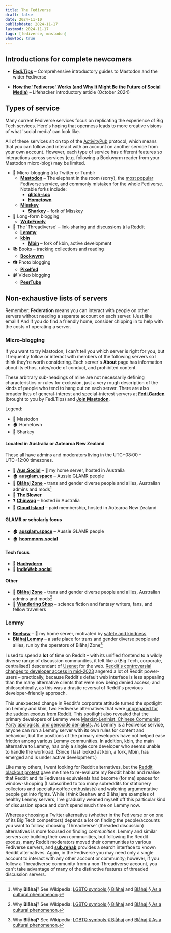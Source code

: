 ```yaml
---
title: The Fediverse
draft: false
date: 2024-11-10
publishdate: 2024-11-17
lastmod: 2024-11-17
tags: [fediverse, mastodon]
ShowToc: true
---
```


## Introductions for complete newcomers

* [**Fedi.Tips**](https://fedi.tips/) – Comprehensive introductory guides to Mastodon and the wider Fediverse

* [**How the 'Fediverse' Works (and Why It Might Be the Future of Social Media)**](https://lifehacker.com/tech/what-is-the-fediverse-the-potential-future-of-social-media) – Lifehacker introductory article (October 2024)

## Types of service

Many current Fediverse services focus on replicating the experience of Big Tech services. Here's hoping that openness leads to more creative visions of what 'social media' can look like.

All of these services sit on top of the [ActivityPub](https://socialhub.activitypub.rocks/pub/guide-for-activitypub-users) protocol, which means that you can follow and interact with an account on another service from your own account. However, each type of service has different features so interactions across services (e.g. following a Bookwyrm reader from your Mastodon micro-blog) may be limited.

* :page_with_curl: Micro-blogging à la Twitter or Tumblr
  * [**Mastodon**](https://joinmastodon.org/) – The elephant in the room (sorry), the [most popular](https://fedidb.org/) Fediverse service, and commonly mistaken for the whole Fediverse. Notable forks include:
    * [**glitch-soc**](https://glitch-soc.github.io/docs/)
    * [**Hometown**](https://github.com/hometown-fork/hometown/wiki)
  * [**Misskey**](https://misskey-hub.net/en/)
    * [**Sharkey**](https://activitypub.software/TransFem-org/Sharkey/) – fork of Misskey
* :scroll: Long-form blogging
  * [**WriteFreely**](https://writefreely.org/)
* :speech_balloon: The 'Threadiverse' – link-sharing and discussions à la Reddit
  * [**Lemmy**](https://join-lemmy.org/)
  * [**kbin**](https://codeberg.org/Kbin/kbin-core)
    * [**Mbin**](https://joinmbin.org/) – fork of kbin, active development
* :books: Books – tracking collections and reading
  * [**Bookwyrm**](https://joinbookwyrm.com/)
* :camera: Photo blogging
  * [**Pixelfed**](https://pixelfed.org/)
* :video_camera: Video blogging
  * [**PeerTube**](https://joinpeertube.org/)

## Non-exhaustive lists of servers

Remember: **Federation** means you can interact with people on other servers without needing a separate account on each server. (Just like email!) And if you do find a friendly home, consider chipping in to help with the costs of operating a server.

### Micro-blogging

If you want to try Mastodon, I can't tell you which server is right for you, but I frequently follow or interact with members of the following servers so I think they're worth considering. Each server's **About** page has information about its ethos, rules/code of conduct, and prohibited content.

These arbitrary sub-headings of mine are not necessarily defining characteristics or rules for exclusion, just a very rough description of the kinds of people who tend to hang out on each server. There are also broader lists of general-interest and special-interest servers at [**Fedi.Garden**](https://fedi.garden/) (brought to you by Fedi.Tips) and [**Join Mastodon**](https://joinmastodon.org/servers).

Legend:

* :mammoth: Mastodon
* :house: Hometown
* :shark: Sharkey

#### Located in Australia or Aotearoa New Zealand

These all have admins and moderators living in the UTC+08:00 – UTC+12:00 timezones.

* :mammoth: [**Aus.Social**](https://aus.social/about) – :koala: my home server, hosted in Australia
* :house: [**ausglam.space**](https://ausglam.space/about) – Aussie GLAMR people
* :shark: [**Blåhaj Zone**](https://blahaj.zone/about) – trans and gender diverse people and allies, Australian admins and mods[^blåhaj]
* :mammoth: [**The Blower**](https://theblower.au/about)
* :question: [**Chinwag**](https://social.chinwag.org/about) – hosted in Australia
* :mammoth: [**Cloud Island**](https://cloudisland.nz/about) – paid membership, hosted in Aotearoa New Zealand

#### GLAMR or scholarly focus

* :house: [**ausglam.space**](https://ausglam.space/about) – Aussie GLAMR people
* :house: [**hcommons.social**](https://hcommons.social/about)

#### Tech focus

* :mammoth: [**Hachyderm**](https://hachyderm.io/about)
* :mammoth: [**IndieWeb.social**](https://indieweb.social/about)

#### Other

* :shark: [**Blåhaj Zone**](https://blahaj.zone/about) – trans and gender diverse people and allies, Australian admins and mods[^blåhaj]
* :mammoth: [**Wandering Shop**](https://wandering.shop/about) – science fiction and fantasy writers, fans, and fellow travellers

### Lemmy

* [**Beehaw**](https://beehaw.org/) – :bee: my home server, motivated by [safety and kindness](https://docs.beehaw.org/docs/core-principles/what-is-beehaw/)
* [**Blåhaj Lemmy**](https://lemmy.blahaj.zone/) – a safe place for trans and gender diverse people and allies, run by the operators of Blåhaj Zone[^blåhaj]

I used to spend a **lot** of time on Reddit – with its unified frontend to a wildly diverse range of discussion communities, it felt like a (Big Tech, corporate, centralised) descendant of [Usenet](https://en.wikipedia.org/wiki/Usenet) for the web. [Reddit's controversial changes to developer access in mid-2023](https://en.wikipedia.org/wiki/2023_Reddit_API_controversy) angered a lot of Reddit power-users – practically, because Reddit's default web interface is less appealing than the many alternative clients that were now being denied access; and philosophically, as this was a drastic reversal of Reddit's previous developer-friendly approach.

This unexpected change in Reddit's corporate attitude turned the spotlight on Lemmy and kbin, two Fediverse alternatives that were [unprepared for the sudden exodus from Reddit](https://join-lemmy.org/news/2023-06-17_-_Update_from_Lemmy_after_the_Reddit_blackout). This spotlight also revealed that the primary developers of Lemmy were [Marxist-Leninist, Chinese Communist Party apologists, and genocide denialists](https://beehaw.org/comment/318333). As Lemmy is a Fediverse service, anyone can run a Lemmy server with its own rules for content and behaviour, but the positions of the primary developers have not helped ease friction among various Lemmy communities. In addition, kbin, the main alternative to Lemmy, has only a single core developer who seems unable to handle the workload. (Since I last looked at kbin, a fork, Mbin, has emerged and is under active development.)

Like many others, I went looking for Reddit alternatives, but the [Reddit blackout protest](https://en.wikipedia.org/wiki/2023_Reddit_API_controversy#Subreddit_blackout) gave me time to re-evaluate my Reddit habits and realise that Reddit and its Fediverse equivalents had become (for me) spaces for window-shopping (I subscribed to too many subreddits for stationery collectors and specialty coffee enthusiasts) and watching argumentative people get into fights. While I think Beehaw and Blåhaj are examples of healthy Lemmy servers, I've gradually weaned myself off this particular kind of discussion space and don't spend much time on Lemmy now.

Whereas choosing a Twitter alternative (whether in the Fediverse or on one of its Big Tech competitors) depends a lot on finding the people/accounts you want to follow, choosing 'Threadiverse' (threaded discussion) alternatives is more focused on finding *communities*. Lemmy and similar servers are building their own communities, but following the Reddit exodus, many Reddit moderators moved their communities to various Fediverse servers, and [**sub.rehab**](https://sub.rehab/) provides a search interface to known Reddit alternatives. Again, in the Fediverse you may need only a single account to interact with any other account or community; however, if you follow a Threadiverse community from a non-Threadiverse account, you can't take advantage of many of the distinctive features of threaded discussion servers.

[^blåhaj]: Why **Blåhaj**? See Wikipedia: [LGBTQ symbols &sect; Blåhaj](https://en.wikipedia.org/wiki/LGBTQ_symbols#Bl%C3%A5haj) and [Blåhaj &sect; As a cultural phenomenon](https://en.wikipedia.org/wiki/Bl%C3%A5haj#As_a_cultural_phenomenon).
